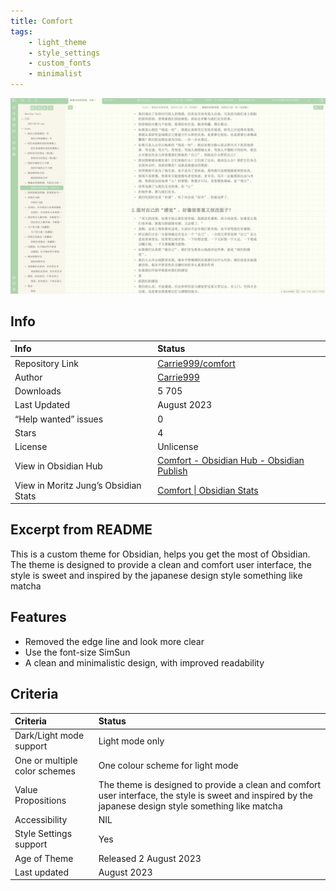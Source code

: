 ```yaml
---
title: Comfort
tags:
    - light_theme
    - style_settings
    - custom_fonts
    - minimalist
---
```


<img src="https://raw.githubusercontent.com/Carrie999/comfort/refs/heads/main/screenshot-big-bg.png">

## Info
| Info | Status |
| :--- | :--- |
| Repository Link | [Carrie999/comfort](https://github.com/Carrie999/comfort) |
| Author | [Carrie999](https://github.com/Carrie999) |
| Downloads | 5 705 |
| Last Updated | August 2023 |
| “Help wanted” issues | 0 |
| Stars | 4 |
| License | Unlicense |
| View in Obsidian Hub | [Comfort \- Obsidian Hub \- Obsidian Publish](https://publish.obsidian.md/hub/02+-+Community+Expansions/02.05+All+Community+Expansions/Themes/Comfort) |
| View in Moritz Jung’s Obsidian Stats | [Comfort \| Obsidian Stats](https://www.moritzjung.dev/obsidian-stats/themes/comfort/) |

## Excerpt from README
This is a custom theme for Obsidian, helps you get the most of Obsidian. The theme is designed to provide a clean and comfort user interface, the style is sweet and inspired by the japanese design style something like matcha

## Features
- Removed the edge line and look more clear
- Use the font-size SimSun
- A clean and minimalistic design, with improved readability

## Criteria
| Criteria | Status | 
| :--- | :--- | 
| Dark/Light mode support | Light mode only | 
| One or multiple color schemes | One colour scheme for light mode | 
| Value Propositions | The theme is designed to provide a clean and comfort user interface, the style is sweet and inspired by the japanese design style something like matcha |
| Accessibility | NIL | 
| Style Settings support | Yes | 
| Age of Theme | Released 2 August 2023 | 
| Last updated | August 2023 | 
